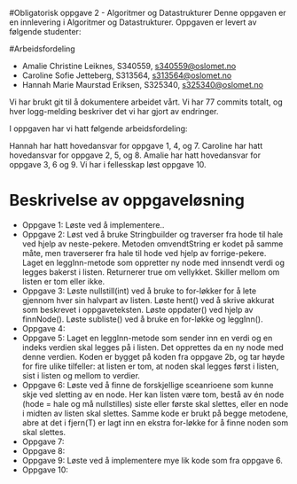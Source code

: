 #Obligatorisk oppgave 2 - Algoritmer og Datastrukturer
Denne oppgaven er en innlevering i Algoritmer og Datastrukturer. Oppgaven er levert av følgende studenter:

#Arbeidsfordeling
* Amalie Christine Leiknes, S340559, s340559@oslomet.no
* Caroline Sofie Jetteberg, S313564, s313564@oslomet.no
* Hannah Marie Maurstad Eriksen, S325340, s325340@oslomet.no

Vi har brukt git til å dokumentere arbeidet vårt.
Vi har 77 commits totalt, og hver logg-melding beskriver det vi har gjort av endringer.

I oppgaven har vi hatt følgende arbeidsfordeling:

Hannah har hatt hovedansvar for oppgave 1, 4, og 7.
Caroline har hatt hovedansvar for oppgave 2, 5, og 8.
Amalie har hatt hovedansvar for oppgave 3, 6 og 9.
Vi har i fellesskap løst oppgave 10.

# Beskrivelse av oppgaveløsning

* Oppgave 1: Løste ved å implementere..
* Oppgave 2: Løst ved å bruke Stringbuilder og traverser fra hode til hale ved hjelp av neste-pekere. Metoden 
             omvendtString er kodet på samme måte, men traverserer fra hale til hode ved hjelp av forrige-pekere.
             Laget en leggInn-metode som oppretter ny node med innsendt verdi og legges bakerst i listen. Returnerer
             true om vellykket. Skiller mellom om listen er tom eller ikke.
* Oppgave 3: Løste nullstill(int) ved å bruke to for-løkker for å lete gjennom hver sin halvpart av listen.
             Løste hent() ved å skrive akkurat som beskrevet i oppgaveteksten.
             Løste oppdater() ved hjelp av finnNode().
             Løste subliste() ved å bruke en for-løkke og leggInn().
* Oppgave 4: 
* Oppgave 5: Laget en leggInn-metode som sender inn en verdi og en indeks verdien skal legges på i listen. Det opprettes 
             da en ny node med denne verdien. Koden er bygget på koden fra oppgave 2b, og tar høyde for fire ulike 
             tilfeller: at listen er tom, at noden skal legges først i listen, sist i listen og mellom to verdier.
* Oppgave 6: Løste ved å finne de forskjellige sceanrioene som kunne skje ved sletting av en node.
             Her kan listen være tom, bestå av én node (hode = hale og må nullstilles) siste eller første skal slettes,
             eller en node i midten av listen skal slettes. Samme kode er brukt på begge metodene, abre at det i fjern(T)
             er lagt inn en ekstra for-løkke for å finne noden som skal slettes.
* Oppgave 7:
* Oppgave 8:
* Oppgave 9: Løste ved å implementere mye lik kode som fra oppgave 6.
* Oppgave 10:
